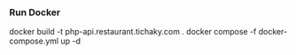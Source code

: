 ### Run Docker

docker build -t php-api.restaurant.tichaky.com .
docker compose -f docker-compose.yml up -d
<!-- docker run -it --rm --name nuxt-rest -v `pwd`:/opt/app -d -p 3000:3000 nuxt-node-rest -->